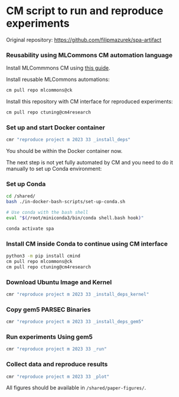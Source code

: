 # CM script to run and reproduce experiments

Original repository: https://github.com/filipmazurek/spa-artifact

### Reusability using MLCommons CM automation language

Install MLCommmons CM using [this guide](https://github.com/mlcommons/ck/blob/master/docs/installation.md).

Install reusable MLCommons automations: 

```bash
cm pull repo mlcommons@ck
```

Install this repository with CM interface for reproduced experiments:
```bash
cm pull repo ctuning@cm4research
```

### Set up and start Docker container

```bash
cmr "reproduce project m 2023 33 _install_deps"
```

You should be within the Docker container now.

The next step is not yet fully automated by CM and you need to do it manually to set up Conda environment:

### Set up Conda

```bash
cd /shared/
bash ./in-docker-bash-scripts/set-up-conda.sh

# Use conda with the bash shell
eval "$(/root/miniconda3/bin/conda shell.bash hook)"

conda activate spa
```

### Install CM inside Conda to continue using CM interface

```bash
python3 -m pip install cmind
cm pull repo mlcommons@ck
cm pull repo ctuning@cm4research
```

### Download Ubuntu Image and Kernel

```bash
cmr "reproduce project m 2023 33 _install_deps_kernel"
```

### Copy gem5 PARSEC Binaries

```bash
cmr "reproduce project m 2023 33 _install_deps_gem5"
```

### Run experiments Using gem5

```bash
cmr "reproduce project m 2023 33 _run"
```

### Collect data and reproduce results

```bash
cmr "reproduce project m 2023 33 _plot"
```

All figures should be available in `/shared/paper-figures/`.
